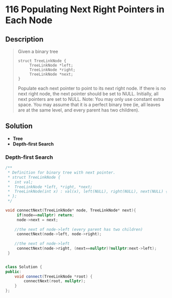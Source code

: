 # 116 Populating Next Right Pointers in Each Node

## Description

>Given a binary tree
>
>```
>struct TreeLinkNode {
>      TreeLinkNode *left;
>      TreeLinkNode *right;
>      TreeLinkNode *next;
>}
>```
>Populate each next pointer to point to its next right node. If there is no next right node, the next pointer should be set to NULL.
>Initially, all next pointers are set to NULL.
>Note:
>You may only use constant extra space.
>You may assume that it is a perfect binary tree (ie, all leaves are at the same level, and every parent has two children).

## Solution

-  **Tree**
-  **Depth-first Search**


### Depth-first Search

```C++
/**
 * Definition for binary tree with next pointer.
 * struct TreeLinkNode {
 *  int val;
 *  TreeLinkNode *left, *right, *next;
 *  TreeLinkNode(int x) : val(x), left(NULL), right(NULL), next(NULL) {}
 * };
 */

void connectNext(TreeLinkNode* node, TreeLinkNode* next){
     if(node==nullptr) return;
     node->next = next;
    
    //the next of node->left (every parent has two children)
     connectNext(node->left, node->right);
    
    //the next of node->left
     connectNext(node->right, (next==nullptr)?nullptr:next->left);
 }


class Solution {
public:
    void connect(TreeLinkNode *root) {
        connectNext(root, nullptr);
    }
};
```